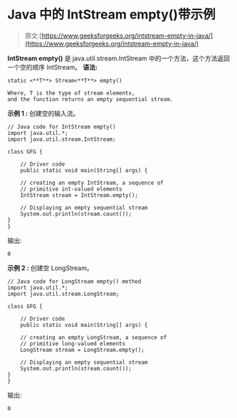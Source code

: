 # Java 中的 IntStream empty()带示例

> 原文:[https://www.geeksforgeeks.org/intstream-empty-in-java/](https://www.geeksforgeeks.org/intstream-empty-in-java/)

**IntStream empty()** 是 java.util.stream.IntStream 中的一个方法，这个方法返回一个空的顺序 IntStream。
**语法:**

```
static <**T**> Stream<**T**> empty()

Where, T is the type of stream elements,
and the function returns an empty sequential stream.

```

**示例 1 :** 创建空的输入流。

```
// Java code for IntStream empty()
import java.util.*;
import java.util.stream.IntStream;

class GFG {

    // Driver code
    public static void main(String[] args) {

    // creating an empty IntStream, a sequence of 
    // primitive int-valued elements
    IntStream stream = IntStream.empty();

    // Displaying an empty sequential stream
    System.out.println(stream.count());
}
}
```

输出:

```
0

```

**示例 2 :** 创建空 LongStream。

```
// Java code for LongStream empty() method
import java.util.*;
import java.util.stream.LongStream;

class GFG {

    // Driver code
    public static void main(String[] args) {

    // creating an empty LongStream, a sequence of
    // primitive long-valued elements
    LongStream stream = LongStream.empty();

    // Displaying an empty sequential stream
    System.out.println(stream.count());
}
}
```

输出:

```
0

```